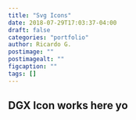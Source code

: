 ```yaml
---
title: "Svg Icons"
date: 2018-07-29T17:03:37-04:00
draft: false
categories: "portfolio"
author: Ricardo G.
postimage: ""
postimagealt: ""
figcaption: ""
tags: []
---
```

## DGX Icon works here yo
